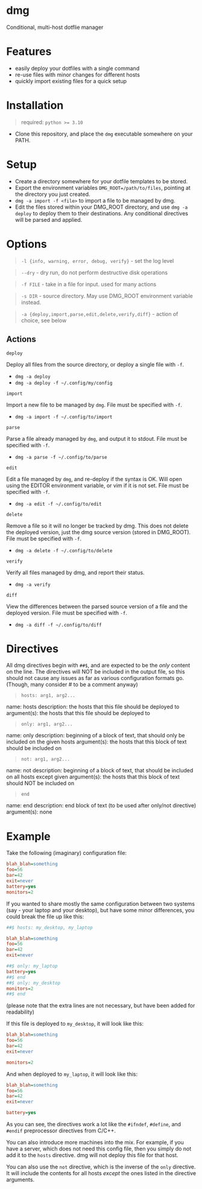 dmg
===
Conditional, multi-host dotflie manager

Features
========
- easily deploy your dotfiles with a single command
- re-use files with minor changes for different hosts
- quickly import existing files for a quick setup

Installation
============
> required: `python >= 3.10`
- Clone this repository, and place the `dmg` executable somewhere on your PATH.

Setup
=====
- Create a directory somewhere for your dotfile templates to be stored.
- Export the environment variables `DMG_ROOT=/path/to/files`, pointing at the directory you just created.
- `dmg -a import -f <file>` to import a file to be managed by dmg.
- Edit the files stored within your DMG_ROOT directory, and use `dmg -a deploy` to deploy them to their destinations. Any conditional directives will be parsed and applied.

Options
=======
> `-l {info, warning, error, debug, verify}` - set the log level

> `--dry` - dry run, do not perform destructive disk operations

> `-f FILE` - take in a file for input. used for many actions

> `-s DIR` - source directory. May use DMG_ROOT environment variable instead.

> `-a {deploy,import,parse,edit,delete,verify,diff}` - action of choice, see below

## Actions
`deploy`

Deploy all files from the source directory, or deploy a single file with `-f`.

- `dmg -a deploy`
- `dmg -a deploy -f ~/.config/my/config`

`import`

Import a new file to be managed by `dmg`. File must be specified with `-f`.

- `dmg -a import -f ~/.config/to/import`

`parse`

Parse a file already managed by `dmg`, and output it to stdout. File must be specified with `-f`.

- `dmg -a parse -f ~/.config/to/parse`

`edit`

Edit a file managed by `dmg`, and re-deploy if the syntax is OK. Will open using the EDITOR environment variable, or vim if it is not set. File must be specified with `-f`.

- `dmg -a edit -f ~/.config/to/edit`

`delete`

Remove a file so it will no longer be tracked by dmg. This does not delete the deployed version, just the dmg source version (stored in DMG_ROOT). File must be specified with `-f`.

- `dmg -a delete -f ~/.config/to/delete`

`verify`

Verify all files managed by dmg, and report their status.

- `dmg -a verify`

`diff`

View the differences between the parsed source version of a file and the deployed version. File must be specified with `-f`.

- `dmg -a diff -f ~/.config/to/diff`

Directives
==========
All dmg directives begin with `##$`, and are expected to be the *only* content on the line. The directives will NOT be included in the output file, so this should not cause any issues as far as various configuration formats go. (Though, many consider # to be a comment anyway)

> `hosts: arg1, arg2...`

name: hosts
description: the hosts that this file should be deployed to
argument(s): the hosts that this file should be deployed to

> `only: arg1, arg2...`

name: only
description: beginning of a block of text, that should only be included on the given hosts
argument(s): the hosts that this block of text should be included on

> `not: arg1, arg2...`

name: not
description: beginning of a block of text, that should be included on all hosts except given
argument(s): the hosts that this block of text should NOT be included on

> `end`

name: end
description: end block of text (to be used after only/not directive)
argument(s): none

Example
=======
Take the following (imaginary) configuration file:
```ini
blah_blah=something
foo=56
bar=42
exit=never
battery=yes
monitors=2
```

If you wanted to share mostly the same configuration between two systems (say - your laptop and your desktop), but have some minor differences, you could break the file up like this:

```ini
##$ hosts: my_desktop, my_laptop

blah_blah=something
foo=56
bar=42
exit=never

##$ only: my_laptop
battery=yes
##$ end
##$ only: my_desktop
monitors=2
##$ end
```
(please note that the extra lines are not necessary, but have been added for readability)

If this file is deployed to `my_desktop`, it will look like this:
```ini
blah_blah=something
foo=56
bar=42
exit=never

monitors=2
```
And when deployed to `my_laptop`, it will look like this:
```ini
blah_blah=something
foo=56
bar=42
exit=never

battery=yes
```

As you can see, the directives work a lot like the `#ifndef`, `#define`, and `#endif` preprocessor directives from C/C++.

You can also introduce more machines into the mix. For example, if you have a server, which does not need this config file, then you simply do not add it to the `hosts` directive. dmg will not deploy this file for that host.

You can also use the `not` directive, which is the inverse of the `only` directive. It will include the contents for all hosts *except* the ones listed in the directive arguments.